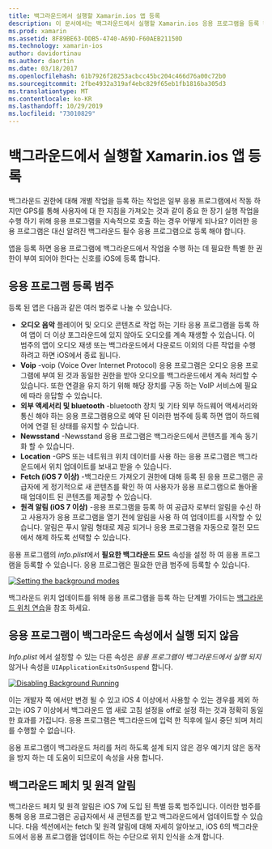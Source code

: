 ```yaml
---
title: 백그라운드에서 실행할 Xamarin.ios 앱 등록
description: 이 문서에서는 백그라운드에서 실행할 Xamarin.ios 응용 프로그램을 등록 하는 방법에 대해 설명 합니다. 오디오 앱, VoIP 앱, 외부 액세서리 및 bluetooth 등에 대해 설명 합니다.
ms.prod: xamarin
ms.assetid: 8F89BE63-DDB5-4740-A69D-F60AEB21150D
ms.technology: xamarin-ios
author: davidortinau
ms.author: daortin
ms.date: 03/18/2017
ms.openlocfilehash: 61b7926f28253acbcc45bc204c466d76a00c72b0
ms.sourcegitcommit: 2fbe4932a319af4ebc829f65eb1fb1816ba305d3
ms.translationtype: MT
ms.contentlocale: ko-KR
ms.lasthandoff: 10/29/2019
ms.locfileid: "73010829"
---
```

# <a name="registering-xamarinios-apps-to-run-in-the-background"></a>백그라운드에서 실행할 Xamarin.ios 앱 등록

백그라운드 권한에 대해 개별 작업을 등록 하는 작업은 일부 응용 프로그램에서 작동 하지만 GPS를 통해 사용자에 대 한 지침을 가져오는 것과 같이 중요 한 장기 실행 작업을 수행 하기 위해 응용 프로그램을 지속적으로 호출 하는 경우 어떻게 되나요? 이러한 응용 프로그램은 대신 알려진 백그라운드 필수 응용 프로그램으로 등록 해야 합니다.

앱을 등록 하면 응용 프로그램에 백그라운드에서 작업을 수행 하는 데 필요한 특별 한 권한이 부여 되어야 한다는 신호를 iOS에 등록 합니다.

## <a name="application-registration-categories"></a>응용 프로그램 등록 범주

등록 된 앱은 다음과 같은 여러 범주로 나눌 수 있습니다.

- **오디오 음악** 플레이어 및 오디오 콘텐츠로 작업 하는 기타 응용 프로그램을 등록 하 여 앱이 더 이상 포그라운드에 있지 않아도 오디오를 계속 재생할 수 있습니다. 이 범주의 앱이 오디오 재생 또는 백그라운드에서 다운로드 이외의 다른 작업을 수행 하려고 하면 iOS에서 종료 됩니다.
- **Voip** -voip (Voice Over Internet Protocol) 응용 프로그램은 오디오 응용 프로그램에 부여 된 것과 동일한 권한을 받아 오디오를 백그라운드에서 계속 처리할 수 있습니다. 또한 연결을 유지 하기 위해 해당 장치를 구동 하는 VoIP 서비스에 필요에 따라 응답할 수 있습니다.
- **외부 액세서리 및 bluetooth** -bluetooth 장치 및 기타 외부 하드웨어 액세서리와 통신 해야 하는 응용 프로그램용으로 예약 된 이러한 범주에 등록 하면 앱이 하드웨어에 연결 된 상태를 유지할 수 있습니다.
- **Newsstand** -Newsstand 응용 프로그램은 백그라운드에서 콘텐츠를 계속 동기화 할 수 있습니다.
- **Location** -GPS 또는 네트워크 위치 데이터를 사용 하는 응용 프로그램은 백그라운드에서 위치 업데이트를 보내고 받을 수 있습니다.
- **Fetch (iOS 7 이상)** -백그라운드 가져오기 권한에 대해 등록 된 응용 프로그램은 공급자에 게 정기적으로 새 콘텐츠를 확인 하 여 사용자가 응용 프로그램으로 돌아올 때 업데이트 된 콘텐츠를 제공할 수 있습니다.
- **원격 알림 (iOS 7 이상)** -응용 프로그램을 등록 하 여 공급자 로부터 알림을 수신 하 고 사용자가 응용 프로그램을 열기 전에 알림을 사용 하 여 업데이트를 시작할 수 있습니다. 알림은 푸시 알림 형태로 제공 되거나 응용 프로그램을 자동으로 절전 모드에서 해제 하도록 선택할 수 있습니다.

응용 프로그램의 *info.plist*에서 **필요한 백그라운드 모드** 속성을 설정 하 여 응용 프로그램을 등록할 수 있습니다. 응용 프로그램은 필요한 만큼 범주에 등록할 수 있습니다.

 [![](registering-applications-to-run-in-background-images/bgmodes.png "Setting the background modes")](registering-applications-to-run-in-background-images/bgmodes.png#lightbox)

백그라운드 위치 업데이트를 위해 응용 프로그램을 등록 하는 단계별 가이드는 [백그라운드 위치 연습](~/ios/app-fundamentals/backgrounding/ios-backgrounding-walkthroughs/location-walkthrough.md)을 참조 하세요.

## <a name="application-does-not-run-in-background-property"></a>응용 프로그램이 백그라운드 속성에서 실행 되지 않음

*Info.plist* 에서 설정할 수 있는 다른 속성은 *응용 프로그램이 백그라운드에서 실행 되지*않거나 속성을 `UIApplicationExitsOnSuspend` 합니다.

 [![](registering-applications-to-run-in-background-images/plist.png "Disabling Background Running")](registering-applications-to-run-in-background-images/plist.png#lightbox)

이는 개발자 쪽 에서만 변경 될 수 있고 iOS 4 이상에서 사용할 수 있는 경우를 제외 하 고는 iOS 7 이상에서 백그라운드 앱 새로 고침 설정을 off로 설정 하는 것과 정확히 동일한 효과를 가집니다. 응용 프로그램은 백그라운드에 입력 한 직후에 일시 중단 되며 처리를 수행할 수 없습니다.

응용 프로그램이 백그라운드 처리를 처리 하도록 설계 되지 않은 경우 예기치 않은 동작을 방지 하는 데 도움이 되므로이 속성을 사용 합니다.

## <a name="background-fetch-and-remote-notifications"></a>백그라운드 페치 및 원격 알림

백그라운드 페치 및 원격 알림은 iOS 7에 도입 된 특별 등록 범주입니다. 이러한 범주를 통해 응용 프로그램은 공급자에서 새 콘텐츠를 받고 백그라운드에서 업데이트할 수 있습니다. 다음 섹션에서는 fetch 및 원격 알림에 대해 자세히 알아보고, iOS 6의 백그라운드에서 응용 프로그램을 업데이트 하는 수단으로 위치 인식을 소개 합니다.
